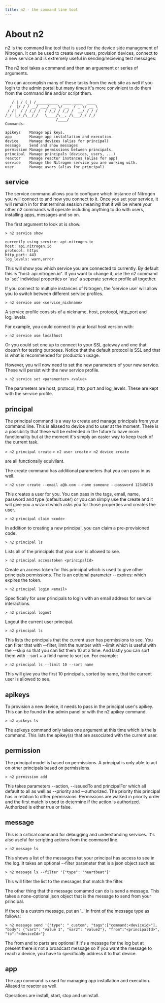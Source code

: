 ```yaml
---
title: n2 - the command line tool
---
```


# About n2

n2 is the command line tool that is used for the device side management of Nitrogen. It can be used to create new users, provision devices, connect to a new service and is extremely useful in sending/recieving test messages. 

The n2 tool takes a command and then an arguement or series of arguments. 

You can accomplish many of these tasks from the web site as well if you login to the admin portal but many times it's more convinient to do them from the command line and/or script them. 

```
   / | / (_) /__________  ____ ____  ____
  /  |/ / / __/ ___/ __ \/ __ `/ _ \/ __ \
 / /|  / / /_/ /  / /_/ / /_/ /  __/ / / /
/_/ |_/_/\__/_/   \____/\__, /\___/_/ /_/
                       /____/
Commands:

apikeys    Manage api keys.                                                     
app        Manage app installation and execution.                               
device     Manage devices (alias for principal)                                 
message    Send and show messages                                               
permission Manage permissions between principals.                               
principal  Manage principals (devices, users, ...)                              
reactor    Manage reactor instances (alias for app)                             
service    Manage the Nitrogen service you are working with.                    
user       Manage users (alias for principal)
```

## service

The service command allows you to configure which instance of Nitrogen you will connect to and how you connect to it. Once you set your service, it will remain in for that terminal session meaning that it will be where your other n2 commands will operate including anything to do with users, installing apps, messages and so on. 

The first argument to look at is show. 

`> n2 service show` 

```
currently using service: api.nitrogen.io
host: api.nitrogen.io
protocol: https
http_port: 443
log_levels: warn,error
```

This will show you which service you are connected to currently. By default this is "host: api.nitrogen.io". If you want to change it, use the n2 command to 'set' individual properties or 'use' a seperate service profile all together.

If you connect to multiple instances of Nitrogen, the 'service use' will allow you to switch between different service profiles.

`> n2 service use <service_nickname>`

A service profile consists of a nickname, host, protocol, http_port and log_levels. 

For example, you could connect to your local host version with: 

`> n2 service use localhost`

Or you could set one up to connect to your SSL gateway and one that doesn't for testing purposes. Notice that the default protocol is SSL and that is what is recommended for production usage. 

However, you will now need to set the new parameters of your new service. These will persist with the new service profile. 

`> n2 service set <paramenter> <value>` 

The parameters are host, protocol, http_port and log_levels. These are kept with the service profile. 

## principal

The principal command is a way to create and manage principals from your command line. This is aliased to device and to user at the moment. There is a possibility that these will be extended in the future to have more functionality but at the moment it's simply an easier way to keep track of the current task. 

`> n2 principal create`
`> n2 user create`
`> n2 device create` 

are all functionally equivilant. 

The create command has additional parameters that you can pass in as well. 

`> n2 user create --email a@b.com --name someone --password 12345678`

This creates a user for you. You can pass in the tags, email, name, password and type (default:user) or you can simply use the create and it will give you a wizard which asks you for those properties and creates the user. 

`> n2 principal claim <code>`

In addition to creating a new principal, you can claim a pre-provisioned code. 

`> n2 principal ls`

Lists all of the principals that your user is allowed to see. 

`> n2 principal accesstoken <principalId>`

Create an access token for this principal which is used to give other principals permissions. The is an optional parameter --expires: which expires the token. 

`> n2 principal login <email>`

Specifically for user principals to login with an email address for service interactions. 

`> n2 principal logout`

Logout the current user principal. 

`> n2 principal ls`

This lists the principals that the current user has permissions to see. You can filter that with --filter, limit the number with --limit which is useful with the --skip so that you can list them 10 at a time. And lastly you can sort them with --sort + a field name to sort on. 
For example:

`> n2 principal ls --limit 10 --sort name`

This will give you the first 10 principals, sorted by name, that the current user is allowed to see. 

## apikeys

To provision a new device, it needs to pass in the principal user's apikey. This can be found in the admin panel or with the n2 apikey command. 

`> n2 apikeys ls`

The apikeys command only takes one argument at this time which is the ls command. This lists the apikey(s) that are associated with the current user. 

## permission 

The principal model is based on permissions. A principal is only able to act on other principals based on permissions. 

`> n2 permission add`

This takes parameters --action, --issuedTo and principalFor which all default to all as well as --priority and --authorized. The priority this principal has in relation to other permissions.  Permissions are walked in priority order and the first match is used to determine if the action is authorized. Authorized is either true or false. 

## message

This is a critical command for debugging and understanding services. It's also useful for scripting actions from the command line. 

`> n2 message ls`

This shows a list of the messages that your principal has access to see in the log. It takes an optional --filter parameter that is a json object such as:

`> n2 message ls --filter '{"type": "heartbeat"}'`

This will filter the list to the messages that match the filter. 

The other thing that the message comamnd can do is send a message. This takes a none-optional json object that is the message to send from your principal. 

If there is a custom message, put an '_' in front of the message type as follows:

`> n2 message send '{"type": "_custom", "tags":["command:<deviceid>"], `
`"body": {"var1": "value 1", "var2": "value2"}, "from":"<principalId>", "to":"<deviceId>"}`

The from and to parts are optional if it's a message for the log but at present there is not a broadcast message so if you want the message to reach a device, you have to specifically address it to that device. 

## app

The app command is used for managing app installation and execution. Aliased to reactor as well. 

Operations are install, start, stop and uninstall. 

